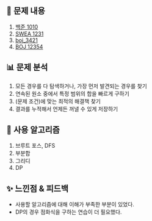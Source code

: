 ## 📝 문제 내용
1. [백준 1010 ](https://www.acmicpc.net/problem/1010)
2. [SWEA 1231](https://www.acmicpc.net/problem/1010)
3. [boj_3421](https://www.acmicpc.net/problem/1010)
4. [BOJ 12354](https://www.acmicpc.net/problem/1010)

## 📊 문제 분석
1. 모든 경우를 다 탐색하거나, 가장 먼저 발견되는 경우를 찾기
2. 연속된 원소 중에서 특정 범위의 합을 빠르게 구하기
3. (문제 조건)에 맞는 최적의 해결책 찾기
4. 결과를 누적해서 언제든 꺼낼 수 있게 저장하기

## 🧨 사용 알고리즘
1. 브루트 포스, DFS
2. 부분합
3. 그리디
4. DP

## ✨ 느낀점 & 피드백
- 사용할 알고리즘에 대해 이해가 부족한 부분이 있었다.
- DP의 경우 점화식을 구하는 연습이 더 필요했다.
